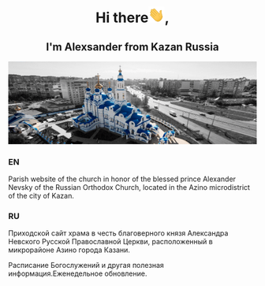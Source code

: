 <a id="back-heading"></a>
<h1 align="center">Hi there<img src="https://github.com/alexgeorgchist/my_tui/raw/main/database/inf/Hi.gif" 
height="32"/>,</h1>
<h2 align="center">I'm Alexsander from Kazan Russia</h2>

<img src="img\website\headers\panorama_day.png" alt="foto church">
<h3>EN</h3>
<p>Parish website of the church in honor of the blessed prince Alexander Nevsky of the Russian Orthodox Church, located in the Azino microdistrict of the city of Kazan.</p>
<h3>RU</h3>
<p>Приходской сайт храма в честь благоверного князя Александра Невского Русской Православной Церкви, расположенный в микрорайоне Азино города Казани.

Расписание Богослужений и другая полезная информация.Еженедельное обновление.</p>
